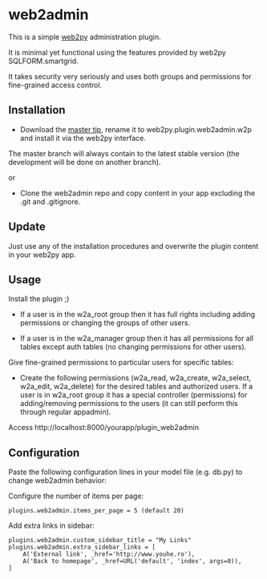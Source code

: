 web2admin
=========

This is a simple [web2py](http://www.web2py.com) administration plugin.

It is minimal yet functional using the features provided by web2py SQLFORM.smartgrid.

It takes security very seriously and uses both groups and permissions for fine-grained access control.

Installation
------------
 - Download the [master tip](https://github.com/rif/web2admin/tarball/master), rename it to web2py.plugin.web2admin.w2p and install it via the web2py interface.
 
 The master branch will always contain to the latest stable version (the development will be done on another branch).
 
or
  
 - Clone the web2admin repo and copy content in your app excluding the .git and .gitignore. 

Update
------
Just use any of the installation procedures and overwrite the plugin content in your web2py app. 

Usage
-----
Install the plugin ;)

- If a user is in the w2a_root group then it has full rights including adding permissions or changing the groups of other users.

- If a user is in the w2a_manager group then it has all permissions for all tables except auth tables (no changing permissions for other users).

Give fine-grained permissions to particular users for specific tables:
 - Create the following permissions (w2a_read, w2a_create, w2a_select, w2a_edit, w2a_delete) for the desired tables and authorized users. If a user is in w2a_root group it has a special controller (permissions) for adding/removing permissions to the users (it can still perform this through regular appadmin).
 
Access http://localhost:8000/yourapp/plugin_web2admin

Configuration
-------------

Paste the following configuration lines in your model file
(e.g. db.py) to change web2admin behavior:

Configure the number of items per page:

    plugins.web2admin.items_per_page = 5 (default 20)

Add extra links in sidebar:

    plugins.web2admin.custom_sidebar_title = "My Links"
    plugins.web2admin.extra_sidebar_links = [
        A('External link', _href='http://www.youhe.ro'),
        A('Back to homepage', _href=URL('default', 'index', args=0)),
    ]
